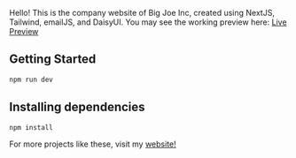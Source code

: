 Hello! This is the company website of Big Joe Inc, created using NextJS, Tailwind, emailJS, and DaisyUI. You may see the working preview here:
[Live Preview](https://big-joe-inc.vercel.app/)

## Getting Started
```bash
npm run dev
```

## Installing dependencies
```bash
npm install
```

For more projects like these, visit my [website!](https://portfolio-test-1.onrender.com/?fbclid=IwAR1E3OqnOksYW_2-HDhEj-da4gnAHfyvw_28wsFH2HlHV4YOOoHw5q4ugJs)
